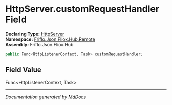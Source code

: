 ﻿<!--  
  <auto-generated>   
    The contents of this file were generated by a tool.  
    Changes to this file may be list if the file is regenerated  
  </auto-generated>   
-->

# HttpServer.customRequestHandler Field

**Declaring Type:** [HttpServer](../index.md)  
**Namespace:** [Friflo.Json.Fliox.Hub.Remote](../../index.md)  
**Assembly:** Friflo.Json.Fliox.Hub

```csharp
public Func<HttpListenerContext, Task> customRequestHandler;
```

## Field Value

Func\<HttpListenerContext, Task\>

___

*Documentation generated by [MdDocs](https://github.com/ap0llo/mddocs)*
